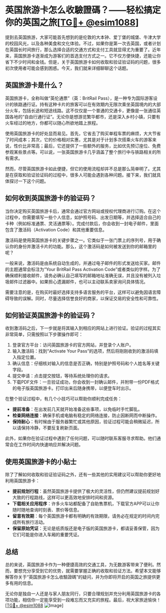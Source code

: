 # 英国旅游卡怎么收驗證碼？——轻松搞定你的英国之旅[[TG💪+ @esim1088](https://t.me/s/esim1088)]

提到去英国旅游，大家可能首先想到的是伦敦的大本钟、爱丁堡的城堡、牛津大学的校园风光，以及各种美食和文化体验。不过，如果你是第一次去英国，或者计划在英国长时间旅行，那么选择合适的交通方式和支付工具就显得尤为重要了。近年来，英国旅游卡逐渐成为游客们的首选支付方式之一。它不仅方便快捷，还能让你省下不少时间和金钱。但是，关于英国旅游卡如何收取和验证验证码的问题，很多初次使用者可能会感到困惑。今天，我们就来详细聊聊这个话题。

## 英国旅游卡是什么？

英国旅游卡，全称叫做“英伦通票”（英：BritRail Pass），是一种专为国际游客设计的铁路通行证。持有这种卡片的旅客可以在有效期内无限次乘坐英国境内的大部分火车，包括长途和短途线路。这不仅仅是一个普通的交通卡，更像是一张通往英国各地的“自由行通行证”。无论你是想游览繁华都市，还是深入乡村小镇，只要有火车经过的地方，你都可以随心所欲地踏上旅程。

使用英国旅游卡的好处显而易见。首先，它省去了购买单程车票的麻烦，大大节省了时间成本；其次，它的价格相对实惠，尤其是对于计划多次搭乘火车的游客来说，性价比非常高；最后，它还提供了一些额外的服务，比如优先预订座位、免费参观某些景点等。可以说，一张英国旅游卡几乎涵盖了整个旅行中与铁路相关的所有需求。

然而，尽管英国旅游卡如此便捷，但它的使用流程却并不总是那么简单明了。尤其是在获取和验证验证码的过程中，很多人可能会遇到各种问题。接下来，我们就具体探讨一下这个问题。

## 如何收到英国旅游卡的验证码？

当你决定购买英国旅游卡后，通常会通过官方网站或授权代理商进行订购。在这个过程中，你需要填写一些个人信息，如护照号码、出发日期等，并选择适合自己的卡种（例如标准通票、灵活通票等）。完成付款后，你会收到一封电子邮件，里面包含了激活码（Activation Code）和其他重要信息。

激活码是使用英国旅游卡的关键步骤之一。它类似于一张门票上的序列号，用于确认你的身份并激活卡片的功能。那么，这个激活码是如何被发送到你的邮箱里的呢？

一般来说，激活码是由系统自动生成的，并通过电子邮件的形式发送给买家。邮件的主题通常会标注为“Your BritRail Pass Activation Code”或者类似的字样。为了确保顺利接收邮件，请务必确认自己填写的邮箱地址准确无误，并且没有被列入垃圾邮件过滤器中。如果担心遗漏邮件，也可以主动联系卖家询问具体情况。

需要注意的是，在购买时最好选择支持多语言服务的平台，这样可以避免因语言障碍导致的误解。同时，尽量选择信誉良好的商家，以保证交易的安全性和可靠性。

## 如何验证英国旅游卡的验证码？

收到激活码之后，下一步就是将其输入到相应的网站上进行验证。验证的过程其实非常简单，只需按照以下步骤操作即可：

1. 登录官方平台：访问英国旅游卡的官方网站，并登录个人账户。
2. 输入激活码：找到“Activate Your Pass”的选项，然后将刚刚收到的激活码填入指定位置。
3. 确认信息：仔细核对输入的信息是否正确，特别是护照号码和个人姓名等关键字段。
4. 提交申请：点击提交按钮，等待系统处理你的请求。
5. 下载PDF文件：一旦验证成功，你会收到一封确认邮件，并附带一份PDF格式的电子版英国旅游卡。打印出来后随身携带，以便登车时出示。

在整个验证过程中，有几个小技巧可以帮助你顺利完成任务：

- **提前准备**：在出发前几天就开始准备这些事项，以免临时手忙脚乱。
- **检查网络连接**：确保手机或电脑有稳定的网络连接，防止因断网而中断操作。
- **保持耐心**：有时候由于服务器繁忙或其他原因，验证过程可能会稍微延迟，所以请保持冷静，不要反复刷新页面。

此外，如果你在验证过程中遇到了任何问题，可以随时联系客服寻求帮助。他们通常会在工作时间内快速响应并解决问题。

## 使用英国旅游卡的小贴士

除了了解如何收取和验证验证码之外，还有一些其他的实用建议可以帮助你更好地利用英国旅游卡：

- **提前规划行程**：虽然英国旅游卡提供了极大的灵活性，但仍然建议提前规划好大致的行程路线，这样可以更高效地安排时间和资源。
- **下载相关应用程序**：许多火车站都配备了自助售票机，下载官方APP可以让你随时随地查询时刻表、票价等信息。
- **留意有效期**：每个英国旅游卡都有明确的有效期限，请务必在规定的时间内完成所有旅行活动。
- **保留原始凭证**：无论是纸质版还是电子版的英国旅游卡，都请妥善保管，因为它们可能是你进入车厢的重要凭证。

## 总结

总的来说，英国旅游卡作为一种便捷高效的交通工具，为无数游客带来了便利。然而，要想充分享受到它的优势，就需要掌握正确的收取和验证方法。希望本文能够解答你关于“英国旅游卡怎么收驗證碼”的疑问，并为你即将开启的英国之旅提供更多有用的信息。

无论你是独自一人还是与家人朋友同行，只要合理规划并充分利用英国旅游卡的各项功能，相信你一定能享受到一段难忘而又充实的旅程。最后，祝大家旅途愉快！[[TG💪+ @esim1088](https://t.me/s/esim1088) ![Image](https://i.postimg.cc/4NQfJmqS/Snipaste-2025-05-13-00-14-12.png)]